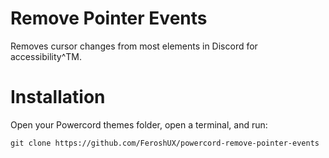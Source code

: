 # Remove Pointer Events
Removes cursor changes from most elements in Discord for accessibility^TM.

# Installation
Open your Powercord themes folder, open a terminal, and run:

```git clone https://github.com/FeroshUX/powercord-remove-pointer-events```